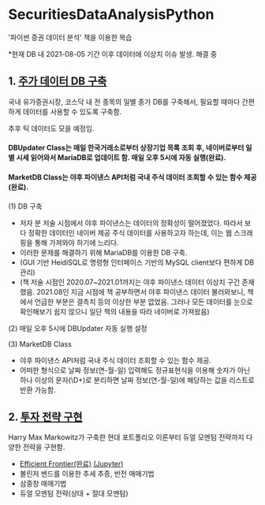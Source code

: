 # SecuritiesDataAnalysisPython
'파이썬 증권 데이터 분석' 책을 이용한 복습

*현재 DB 내 2021-08-05 기간 이후 데이터에 이상치 이슈 발생. 해결 중


## 1. [주가 데이터 DB 구축](https://github.com/inandout-kr/SecuritiesDataAnalysisPython/tree/main/code/Stock_Price_API/HanStock)

국내 유가증권시장, 코스닥 내 전 종목의 일별 종가 DB를 구축해서, 필요할 때마다 간편하게 데이터를 사용할 수 있도록 구축함.

추후 틱 데이터도 모을 예정임.

#### DBUpdater Class는 매일 한국거래소로부터 상장기업 목록 조회 후, 네이버로부터 일별 시세 읽어와서 MariaDB로 업데이트 함. 매일 오후 5시에 자동 실행(완료).

#### MarketDB Class는 야후 파이낸스 API처럼 국내 주식 데이터 조회할 수 있는 함수 제공(완료).



(1) DB 구축
  * 저자 분 저술 시점에서 야후 파이낸스는 데이터의 정확성이 떨어졌었다. 따라서 보다 정확한 데이터인 네이버 제공 주식 데이터를 사용하고자 하는데, 이는 웹 스크래핑을 통해 가져와야 하기에 느리다.
  * 이러한 문제를 해결하기 위해 MariaDB를 이용한 DB 구축.
  * (GUI 기반 HeidiSQL로 명령형 인터페이스 기반의 MySQL client보다 편하게 DB 관리)
  * (책 저술 시점인 2020.07~2021.01까지는 야후 파이낸스 데이터 이상치 구간 존재했음. 2021.08인 지금 시점에 책 공부하면서 야후 파이낸스 데이터 불러와보니, 책에서 언급한 부분은 결측치 등의 이상한 부분 없었음. 그러나 모든 데이터를 눈으로 확인해보기 쉽지 않으니 일단 책의 내용을 따라 네이버로 가져왔음)


(2) 매일 오후 5시에 DBUpdater 자동 실행 설정


(3) MarketDB Class
 * 야후 파이낸스 API처럼 국내 주식 데이터 조회할 수 있는 함수 제공.
 * 어떠한 형식으로 날짜 정보(연-월-일) 입력해도 정규표현식을 이용해 숫자가 아닌 하나 이상의 문자(\D+)로 분리하면 날짜 정보(연-월-일)에 해당하는 값을 리스트로 반환 가능함.



## 2. [투자 전략 구현](https://github.com/inandout-kr/SecuritiesDataAnalysisPython/tree/main/code/Investment_Strategy)

Harry Max Markowitz가 구축한 현대 포트폴리오 이론부터 듀얼 모멘텀 전략까지 다양한 전략을 구현함.

* [Efficient Frontier(완료)](https://github.com/inandout-kr/SecuritiesDataAnalysisPython/blob/main/code/Investment_Strategy/Efficient_Frontier.py) [(Jupyter)](https://github.com/inandout-kr/SecuritiesDataAnalysisPython/blob/main/code/Investment_Strategy/Efficient_Frontier(Jupyter).ipynb)
* 볼린저 밴드를 이용한 추세 추종, 반전 매매기법
* 삼중창 매매기법
* 듀얼 모멘텀 전략(상대 + 절대 모멘텀)

